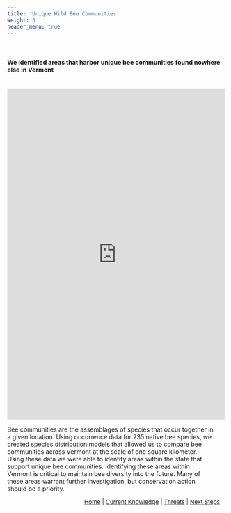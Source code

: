 ```yaml
---
title: 'Unique Wild Bee Communities'
weight: 3
header_menu: true
---
```

<br>
<div class="lead"><h4>
We identified areas that harbor unique bee communities found nowhere else in Vermont
</h4>
</div>

<br>

<div class="row">

<div class="col-lg-6 h_iframe">
<iframe style="height:760px;max-width:750px;min-width:500px;" src="https://missions.vtatlasoflife.org/SOBees_2022/Uniq_Comm_Leaflet.html" frameBorder="0" allowtransparency="true">
</iframe>
</div>

<!-- onload='javascript:(function(o){o.style.height=o.contentWindow.document.body.scrollHeight+"px";}(this));' -->

<div class="col-lg-6">
<p style="padding-right:30px">
Bee communities are the assemblages of species that occur together in a given location. Using occurrence data for 235 native bee species, we created species distribution models that allowed us to compare bee communities across Vermont at the scale of one square kilometer. Using these data we were able to identify areas within the state that support unique bee communities. Identifying these areas within Vermont is critical to maintain bee diversity into the future. Many of these areas warrant further investigation, but conservation action should be a priority.
</p>
</div>

</div>

<p style="font-size: 10pt; text-align: right; margin-right: 3%"><a href="https://vtecostudies.github.io/SoBees_LandingPage/">Home</a> | <a href="https://vtecostudies.github.io/SoBees_Current_Knowledge/">Current Knowledge</a> | <a href="https://vtecostudies.github.io/SoBees_Threats/">Threats</a> | <a href="https://vtecostudies.github.io/SoBees_Next_Steps/">Next Steps</a></p>
